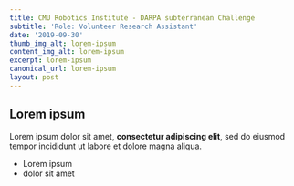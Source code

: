 ```yaml
---
title: CMU Robotics Institute - DARPA subterranean Challenge
subtitle: 'Role: Volunteer Research Assistant'
date: '2019-09-30'
thumb_img_alt: lorem-ipsum
content_img_alt: lorem-ipsum
excerpt: lorem-ipsum
canonical_url: lorem-ipsum
layout: post
---
```

## Lorem ipsum

Lorem ipsum dolor sit amet, **consectetur adipiscing elit**, sed do eiusmod tempor incididunt ut labore et dolore magna aliqua.

- Lorem ipsum
- dolor sit amet
